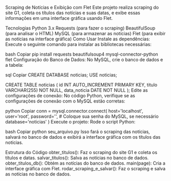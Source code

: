 Scraping de Notícias e Exibição com Flet
Este projeto realiza scraping do site G1, coleta os títulos das notícias e suas datas, e exibe essas informações em uma interface gráfica usando Flet.

Tecnologias
Python 3.x
Requests (para fazer o scraping)
BeautifulSoup (para analisar o HTML)
MySQL (para armazenar as notícias)
Flet (para exibir as notícias na interface gráfica)
Como Usar
Instale as dependências: Execute o seguinte comando para instalar as bibliotecas necessárias:

bash
Copiar
pip install requests beautifulsoup4 mysql-connector-python flet
Configuração do Banco de Dados: No MySQL, crie o banco de dados e a tabela:

sql
Copiar
CREATE DATABASE noticias;
USE noticias;

CREATE TABLE noticias (
    id INT AUTO_INCREMENT PRIMARY KEY,
    titulo VARCHAR(255) NOT NULL,
    data_noticia DATE NOT NULL
);
Edite as configurações de conexão: No código Python, verifique se as configurações de conexão com o MySQL estão corretas:

python
Copiar
conn = mysql.connector.connect(
    host='localhost',
    user='root',
    password='',  # Coloque sua senha do MySQL, se necessário
    database='noticias'
)
Execute o projeto: Rode o script Python:

bash
Copiar
python seu_arquivo.py
Isso fará o scraping das notícias, salvará no banco de dados e exibirá a interface gráfica com os títulos das notícias.

Estrutura do Código
obter_titulos(): Faz o scraping do site G1 e coleta os títulos e datas.
salvar_titulos(): Salva as notícias no banco de dados.
obter_titulos_db(): Obtém as notícias do banco de dados.
main(page): Cria a interface gráfica com Flet.
rodar_scraping_e_salvar(): Faz o scraping e salva as notícias no banco de dados.
